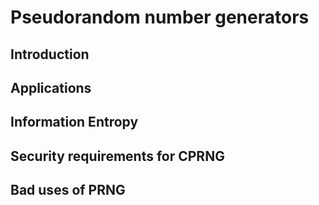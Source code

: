 # Pseudorandom number generators

## Introduction

## Applications

## Information Entropy

## Security requirements for CPRNG

## Bad uses of PRNG